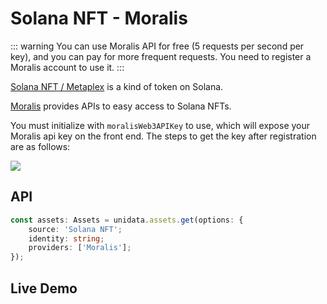 # Solana NFT - Moralis

<Logos :names="['Solana', 'Moralis']" />

::: warning
You can use Moralis API for free (5 requests per second per key), and you can pay for more frequent requests.
You need to register a Moralis account to use it.
:::

[Solana NFT / Metaplex](https://docs.metaplex.com/) is a kind of token on Solana.

[Moralis](https://moralis.io/) provides APIs to easy access to Solana NFTs.

You must initialize with `moralisWeb3APIKey` to use, which will expose your Moralis api key on the front end. The steps to get the key after registration are as follows:

![](https://i.imgur.com/wXPAPfm.png)

## API

```ts
const assets: Assets = unidata.assets.get(options: {
    source: 'Solana NFT';
    identity: string;
    providers: ['Moralis'];
});
```

## Live Demo

<Assets :source="'Solana NFT'" :providers="['Moralis']" :defaultIdentity="'EoCqmJ6xNQmZKYsic9PSgxxQzqZREjmhNFnkNqxoc8pp'" />
